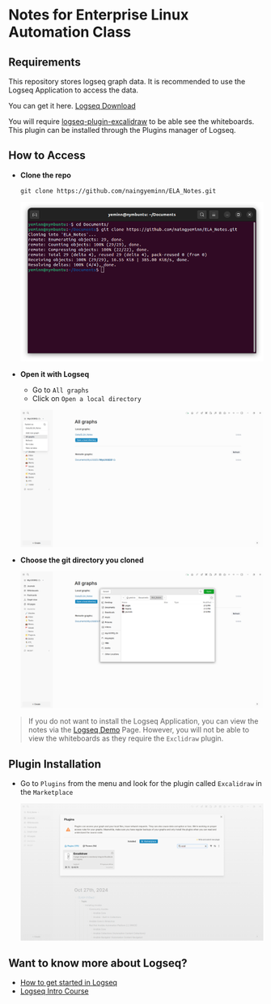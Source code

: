 # Notes for Enterprise Linux Automation Class

## Requirements

This repository stores logseq graph data. It is recommended to use the Logseq Application to access the data.

You can get it here. 
[Logseq Download](https://logseq.com/downloads)

You will require [logseq-plugin-excalidraw](https://github.com/haydenull/logseq-plugin-excalidraw) to be able see the whiteboards.
This plugin can be installed through the Plugins manager of Logseq.

## How to Access

- **Clone the repo**
  ```shell
  git clone https://github.com/naingyeminn/ELA_Notes.git
  ```
  
  ![screenshot1](./.readme_data/logseq_guide-01.png)

- **Open it with Logseq**
  - Go to `All graphs`
  - Click on `Open a local directory`
  
  ![screenshot2](./.readme_data/logseq_guide-02.png)

- **Choose the git directory you cloned**
  
  ![screenshot3](./.readme_data/logseq_guide-03.png)

> If you do not want to install the Logseq Application, you can view the notes via the [Logseq Demo](https://demo.logseq.com/) Page. However, you will not be able to view the whiteboards as they require the `Exclidraw` plugin.

## Plugin Installation

- Go to `Plugins` from the menu and look for the plugin called `Excalidraw` in the `Marketplace`

  ![screenshot4](./.readme_data/logseq_guide-04.png)

## Want to know more about Logseq?

- [How to get started in Logseq](https://hub.logseq.com/getting-started/uQdEHALJo7RWnDLLLP7uux/how-to-get-started-in-logseq/pE1BPPvKGbWkSRXsprRnxM)
- [Logseq Intro Course](https://www.youtube.com/playlist?list=PLNnZ7rjaL84JjFpgDxRlAOKRa9ie25gtp)
